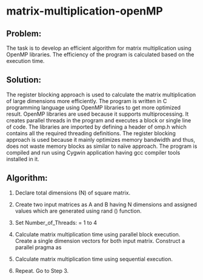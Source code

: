 # matrix-multiplication-openMP

## Problem: 
The task is to develop an efficient algorithm for matrix multiplication using OpenMP libraries. The efficiency of the program is calculated based on the execution time.

## Solution:
The register blocking approach is used to calculate the matrix multiplication of large dimensions more efficiently. The program is written in C programming language using OpenMP libraries to get more optimized result. OpenMP libraries are used because it supports multiprocessing. It creates parallel threads in the program and executes a block or single line of code. The libraries are imported by defining a header of omp.h which contains all the required threading definitions. The register blocking approach is used because it mainly optimizes memory bandwidth and thus, does not waste memory blocks as similar to naïve approach. The program is compiled and run using Cygwin application having gcc compiler tools installed in it.

## Algorithm:
1.	Declare total dimensions (N) of square matrix.
2.	Create two input matrices as A and B having N dimensions and assigned values which are generated using rand () function.
3.	Set Number_of_Threads: = 1 to 4 
4.	Calculate matrix multiplication time using parallel block execution. Create a single dimension vectors for both input matrix. Construct a parallel pragma as
 
5.	Calculate matrix multiplication time using sequential execution.
6.	Repeat. Go to Step 3.
